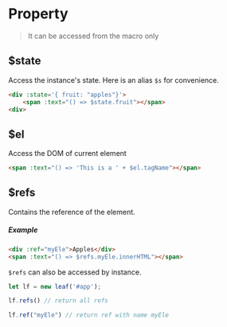 # Property

> It can be accessed from the macro only

## $state
Access the instance's state. Here is an alias `$s` for convenience.

```html
<div :state='{ fruit: "apples"}'>
    <span :text="() => $state.fruit"></span>
<div>
```

## $el
Access the DOM of current element

```html
<span :text="() => 'This is a ' + $el.tagName"></span>
```

## $refs
Contains the reference of the element.

##### Example

```html
<div :ref="myEle">Apples</div>
<span :text="() => $refs.myEle.innerHTML"></span>
```

`$refs` can also be accessed by instance.

```js
let lf = new leaf('#app');

lf.refs() // return all refs 

lf.ref("myEle") // return ref with name myEle
```